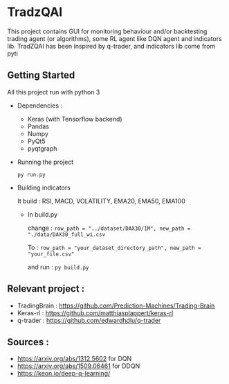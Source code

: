 # TradzQAI

This project contains GUI for monitoring behaviour and/or backtesting trading agent (or algorithms), some RL agent like DQN agent and indicators lib.
TradZQAI has been inspired by q-trader, and indicators lib come from pyti

## Getting Started

  All this project run with python 3

- Dependencies :
  - Keras (with Tensorflow backend)
  - Pandas
  - Numpy
  - PyQt5
  - pyqtgraph
  
- Running the project
  ```
  py run.py
  ```
  
- Building indicators
    
    It build : RSI, MACD, VOLATILITY, EMA20, EMA50, EMA100

  - In build.py
  
    change :   ```row_path = "../dataset/DAX30/1M", new_path = "./data/DAX30_full_wi.csv```
             
    To :     ```row_path = "your_dataset_directory_path", new_path = "your_file.csv" ```
           
    and run : ```py build.py```
 
## Relevant project :
  - TradingBrain : https://github.com/Prediction-Machines/Trading-Brain
  - Keras-rl : https://github.com/matthiasplappert/keras-rl
  - q-trader : https://github.com/edwardhdlu/q-trader
 
## Sources :

  - https://arxiv.org/abs/1312.5602 for DQN
  - https://arxiv.org/abs/1509.06461 for DDQN
  - https://keon.io/deep-q-learning/
